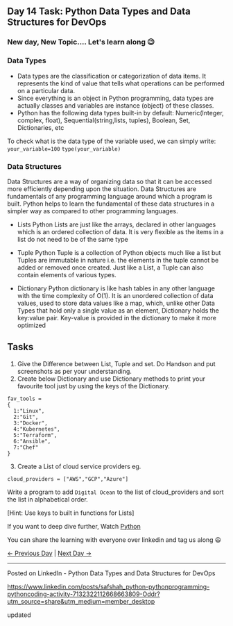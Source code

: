 ## Day 14 Task: Python Data Types and Data Structures for DevOps

### New day, New Topic.... Let's learn along 😉

### Data Types

- Data types are the classification or categorization of data items. It represents the kind of value that tells what operations can be performed on a particular data.
- Since everything is an object in Python programming, data types are actually classes and variables are instance (object) of these classes.
- Python has the following data types built-in by default: Numeric(Integer, complex, float), Sequential(string,lists, tuples), Boolean, Set, Dictionaries, etc

To check what is the data type of the variable used, we can simply write:
`your_variable=100`
`type(your_variable)`

### Data Structures

Data Structures are a way of organizing data so that it can be accessed more efficiently depending upon the situation. Data Structures are fundamentals of any programming language around which a program is built. Python helps to learn the fundamental of these data structures in a simpler way as compared to other programming languages.

- Lists
  Python Lists are just like the arrays, declared in other languages which is an ordered collection of data. It is very flexible as the items in a list do not need to be of the same type

- Tuple
  Python Tuple is a collection of Python objects much like a list but Tuples are immutable in nature i.e. the elements in the tuple cannot be added or removed once created. Just like a List, a Tuple can also contain elements of various types.

- Dictionary
  Python dictionary is like hash tables in any other language with the time complexity of O(1). It is an unordered collection of data values, used to store data values like a map, which, unlike other Data Types that hold only a single value as an element, Dictionary holds the key:value pair. Key-value is provided in the dictionary to make it more optimized

## Tasks

1. Give the Difference between List, Tuple and set. Do Handson and put screenshots as per your understanding.
2. Create below Dictionary and use Dictionary methods to print your favourite tool just by using the keys of the Dictionary.

```
fav_tools =
{
  1:"Linux",
  2:"Git",
  3:"Docker",
  4:"Kubernetes",
  5:"Terraform",
  6:"Ansible",
  7:"Chef"
}
```

3. Create a List of cloud service providers
   eg.

```
cloud_providers = ["AWS","GCP","Azure"]
```

Write a program to add `Digital Ocean` to the list of cloud_providers and sort the list in alphabetical order.

[Hint: Use keys to built in functions for Lists]

If you want to deep dive further, Watch [Python](https://youtu.be/abPgj_3hzVY)

You can share the learning with everyone over linkedin and tag us along 😃

[← Previous Day](../day13/README.md) | [Next Day →](../day15/README.md)

----------------------

Posted on LinkedIn - Python Data Types and Data Structures for DevOps

https://www.linkedin.com/posts/safshah_python-pythonprogramming-pythoncoding-activity-7132322112668663809-Oddr?utm_source=share&utm_medium=member_desktop

updated